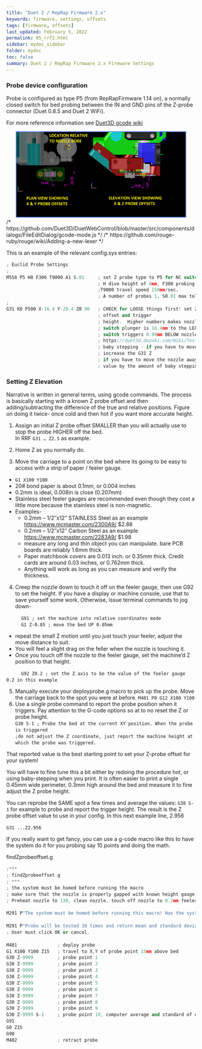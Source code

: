 ```yaml
---
title: "Duet 2 / RepRap Firmware 2.x"
keywords: firmware, settings, offsets
tags: [firmware, offsets]
last_updated: February 5, 2022
permalink: 05_rrf2.html
sidebar: mydoc_sidebar
folder: mydoc
toc: false
summary: Duet 2 / RepRap Firmware 2.x Firmware Settings
---
```

### Probe device configuration
Probe is configured as type P5 (from RepRapFirmware 1.14 on), a normally closed switch for bed probing between the IN and GND pins of the Z-probe connector (Duet 0.8.5 and Duet 2 WiFi).

For more reference information see <a href="https://duet3d.dozuki.com/Wiki/M558#Section_M558_in_RepRapFirmware_2_x_and_earlier" target="blank"> Duet3D gcode wiki</a>

<div style="width:100%;text-align:center;"> 
<a href="images\05_probe-offsets-sm.png" data-lity> <img src="images\05_probe-offsets-sm.png" style="width:450px; border:2px solid CornflowerBlue"></a></div>
/* https://github.com/Duet3D/DuetWebControl/blob/master/src/components/dialogs/FileEditDialog/gcode-mode.js */
/* https://github.com/rouge-ruby/rouge/wiki/Adding-a-new-lexer */

This is an example of the relevant config.sys entries:  

``` cpp
; Euclid Probe Settings  
; 
M558 P5 H8 F300 T9000 A1 S.01     ; set Z probe type to P5 for NC switch
                                  ; H dive height of 8mm, F300 probing speed 6mm/sec, 
                                  ;T9000 travel speed 150mm/sec,   
                                  ; A number of probes 1, S0.01 max tolerance of 0.01 
;
G31 K0 P500 X-16.4 Y-29.4 Z0.90   ; CHECK for LOOSE things first! set Z probe trigger value, 
                                  ; offset and trigger
                                  ; height.  Higher numbers makes nozzle closer to bed  
                                  ; switch plunger is 16.4mm to the LEFT and 29.27 in FRONT of the nozzle
                                  ; switch triggers 0.90mm BELOW nozzle
                                  ; https://duet3d.dozuki.com/Wiki/Test_and_calibrate_the_Z_probe#Section_Fine_tuning_the_trigger_height
                                  ; baby stepping - if you have to move the nozzle closer to the bed, 
                                  ; increase the G31 Z
                                  ; if you have to move the nozzle away from the bed, decrease the G31 Z 
                                  ; value by the amount of baby stepping used.

```  



### Setting Z Elevation
Narrative is written in general terms, using gcode commands. The process is basically starting with a known Z probe offset and then adding/subtracting the difference of the true and relative positions. Figure on doing it twice- once cold and then hot if you want more accurate height.

1. Assign an initial Z probe offset SMALLER than you will actually use to stop the probe HIGHER off the bed.  
In RRF ``` G31 … Z2.5 ``` as example.  

2. Home Z as you normally do.

3. Move the carriage to a point on the bed where its going to be easy to access with a strip of paper / feeler gauge.
 - ``` G1 X100 Y100 ```
 - 20# bond paper is about 0.1mm, or 0.004 inches
 - 0.2mm is ideal, 0.008in is close (0.207mm)
 - Stainless steel feeler gauges are recommended even though they cost a little more because the stainless steel is non-magnetic. 
  - Examples-
      - 0.2mm – 1/2″x12″ STAINLESS Steel as an example https://www.mcmaster.com/2300A9/ $2.88
      - 0.2mm – 1/2″x12″ Carbon Steel as an example https://www.mcmaster.com/2283A9/ $1.98
      - measure any long and thin object you can manipulate. bare PCB boards are reliably 1.6mm thick. 
      - Paper matchbook covers are 0.013 inch. or 0.35mm thick. Credit cards are around 0.03 inches, or 0.762mm thick. 
      - Anything will work as long as you can measure and verify the thickness.
4. Creep the nozzle down to touch it off on the feeler gauge, then use G92 to set the height. If you have a display or machine console, use that to save yourself some work. Otherwise, issue terminal commands to jog down-  

&nbsp; &nbsp; &nbsp; &nbsp; &nbsp; ``` G91 ; set the machine into relative coordinates mode ```  
&nbsp; &nbsp; &nbsp; &nbsp; &nbsp; ``` G1 Z-0.05 ; move the bed UP 0.05mm  ```

   - repeat the small Z motion until you just touch your feeler, adjust the move distance to suit.
   - You will feel a slight drag on the feller when the nozzle is touching it.  
   - Once you touch off the nozzle to the feeler gauge, set the machine’d Z position to that height.  <p>  

&nbsp; &nbsp; &nbsp; &nbsp; &nbsp; ``` G92 Z0.2 ; set the Z axis to be the value of the feeler gauge 0.2 in this example  ```  

5.  Manually execute your deployprobe.g macro to pick up the probe. Move the carriage back to the spot you were at before.
``` M401 P0 G12 X100 Y100 ```  
6. Use a single probe command to report the probe position when it triggers. Pay attention to the G-code options so at to no reset the Z or probe height.  
```G30 S-1 ; Probe the bed at the current XY position. When the probe is triggered ```   
```;do not adjust the Z coordinate, just report the machine height at which the probe was triggered. ```

That reported value is the best starting point to set your Z-probe offset for your system!  

You will have to fine tune this a bit either by redoing the procedure hot, or using baby-stepping when you print. It is often easier to print a single 0.45mm wide perimeter, 0.3mm high around the bed and measure it to fine adjust the Z probe height.  

You can reprobe the SAME spot a few times and average the values: ``` G30 S-1 ``` for example to probe and report the trigger height. The result is the Z probe offset value to use in your config. In this next example line, 2.956  

``` G31 ...Z2.956 ```   

If you really want to get fancy, you can use a g-code macro like this to have the system do it for you probing say 10 points and doing the math.

findZprobeoffset.g

``` cpp 
;***  
; findZprobeoffset.g  
; ***  
; the system must be homed before running the macro
; make sure that the nozzle is properly gapped with known height gauge before the start of the test
; Preheat nozzle to 130, clean nozzle, touch off nozzle to 0.2mm feeler gauge, G92 Z0.2 

M291 P"The system must be homed before running this macro! Has the system been calibrated to a known good thickness gauge and the height set via G92? Ok or Cancel?" R"WARNING" S3  

M291 P"Probe will be tested 10 times and return mean and standard deviation. Ok or Cancel?" R"WARNING" S3  
; User must click OK or cancel.  

M401               ; deploy probe
G1 X100 Y100 Z15   ; travel to X,Y of probe point 15mm above bed  
G30 Z-9999         ; probe point 1
G30 Z-9999         ; probe point 2
G30 Z-9999         ; probe point 3
G30 Z-9999         ; probe point 4
G30 Z-9999         ; probe point 5
G30 Z-9999         ; probe point 6
G30 Z-9999         ; probe point 7
G30 Z-9999         ; probe point 8
G30 Z-9999         ; probe point 9
G30 Z-9999 S-1     ; probe point 10, computer average and standard of deviation
G91
G0 Z15
G90
M402               ; retract probe
```